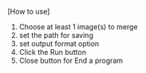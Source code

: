 [How to use]


1. Choose at least 1 image(s) to merge
2. set the path for saving 
3. set output format option 
4. Click the Run button
5. Close button for End a program 